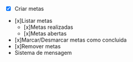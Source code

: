 -[x] Criar metas
- [x]Listar metas
  - [x]Metas realizadas
  - [x]Metas abertas
- [x]Marcar/Desmarcar metas como concluida
- [x]Remover metas
- Sistema de mensagem


